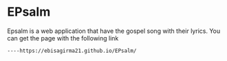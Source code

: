 # EPsalm
Epsalm is a web application that have the gospel song with their lyrics.
You can get the page with the following link

```
----https://ebisagirma21.github.io/EPsalm/

```

